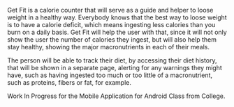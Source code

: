 Get Fit is a calorie counter that will serve as a guide and helper to loose weight in a healthy way. Everybody knows that the best way to loose weight is to have a calorie deficit, which means ingesting less calories than you burn on a daily basis. Get Fit will help the user with that, since it will not only show the user the number of calories they ingest, but will also help them stay healthy, showing the major macronutrients in each of their meals.

The person will be able to track their diet, by accessing their diet history, that will be shown in a separate page,  alerting for any warnings they might have, such as having ingested too much or too little of a macronutrient, such as proteins, fibers or fat, for example.



Work In Progress for the Mobile Application for Android Class from College.

